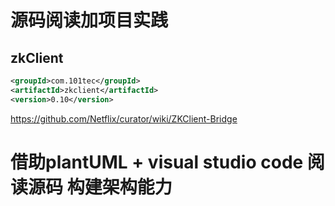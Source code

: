 # 源码阅读加项目实践

## zkClient

```xml
<groupId>com.101tec</groupId>
<artifactId>zkclient</artifactId>
<version>0.10</version>
```

https://github.com/Netflix/curator/wiki/ZKClient-Bridge

# 借助plantUML + visual studio code 阅读源码 构建架构能力